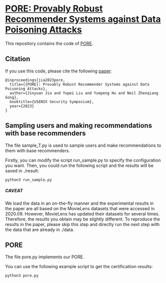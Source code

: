 # [PORE: Provably Robust Recommender Systems against Data Poisoning Attacks](https://arxiv.org/pdf/2303.14601.pdf)


This repository contains the code of [PORE](https://arxiv.org/pdf/2303.14601.pdf). 

## Citation

If you use this code, please cite the following [paper](https://arxiv.org/pdf/2303.14601.pdf):
```
@inproceedings{jia2023pore,
  title={{PORE}: Provably Robust Recommender Systems against Data Poisoning Attacks},
  author={Jinyuan Jia and Yupei Liu and Yuepeng Hu and Neil Zhenqiang Gong},
  booktitle={USENIX Security Symposium},
  year={2023}
}
```

## Sampling users and making recommendations with base recommenders

The file sample_T.py is used to sample users and make recommendations to them with base recommenders. 

Firstly, you can modify the script run_sample.py to specify the configuration you want. Then, you could run the following script and the results will be saved in ./result: 

```
python3 run_sample.py
```

##### CAVEAT

We load the data in an on-the-fly manner and the experimental results in the paper are all based on the MovieLens datasets that were accessed in 2020.09. However, MovieLens has updated their datasets for several times. Therefore, the results you obtain may be slightly different. To reproduce the results in the paper, please skip this step and directly run the next step with the data that are already in ./data. 

## PORE

The file pore.py implements our PORE. 

You can use the following example script to get the certificatiion results:

```
python3 pore.py
```
